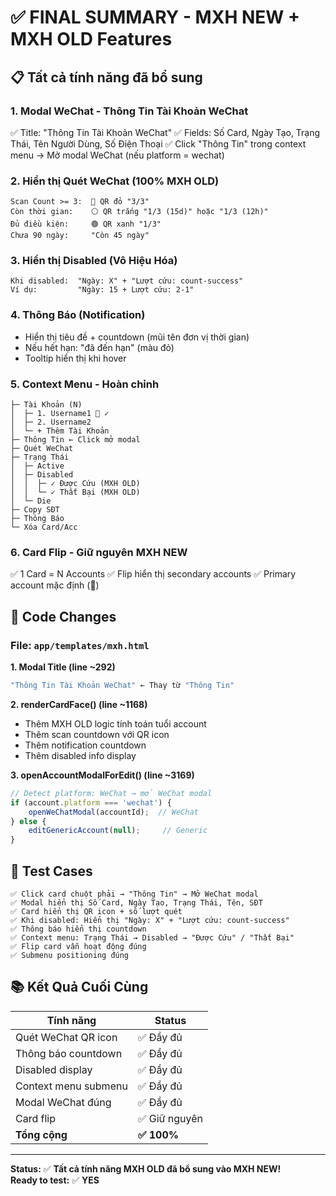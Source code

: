 # ✅ FINAL SUMMARY - MXH NEW + MXH OLD Features

## 📋 Tất cả tính năng đã bổ sung

### 1. **Modal WeChat - Thông Tin Tài Khoản WeChat**
✅ Title: "Thông Tin Tài Khoản WeChat"
✅ Fields: Số Card, Ngày Tạo, Trạng Thái, Tên Người Dùng, Số Điện Thoại
✅ Click "Thông Tin" trong context menu → Mở modal WeChat (nếu platform = wechat)

### 2. **Hiển thị Quét WeChat (100% MXH OLD)**
```
Scan Count >= 3:  🔴 QR đỏ "3/3"
Còn thời gian:    ⚪ QR trắng "1/3 (15d)" hoặc "1/3 (12h)"
Đủ điều kiện:     🟢 QR xanh "1/3"
Chưa 90 ngày:     "Còn 45 ngày"
```

### 3. **Hiển thị Disabled (Vô Hiệu Hóa)**
```
Khi disabled:  "Ngày: X" + "Lượt cứu: count-success"
Ví dụ:         "Ngày: 15 + Lượt cứu: 2-1"
```

### 4. **Thông Báo (Notification)**
- Hiển thị tiêu đề + countdown (mũi tên đơn vị thời gian)
- Nếu hết hạn: "đã đến hạn" (màu đỏ)
- Tooltip hiển thị khi hover

### 5. **Context Menu - Hoàn chỉnh**
```
├─ Tài Khoản (N)
│  ├─ 1. Username1 👑 ✓
│  ├─ 2. Username2
│  └─ + Thêm Tài Khoản
├─ Thông Tin ← Click mở modal
├─ Quét WeChat
├─ Trạng Thái
│  ├─ Active
│  ├─ Disabled
│  │  ├─ ✓ Được Cứu (MXH OLD)
│  │  └─ ✓ Thất Bại (MXH OLD)
│  └─ Die
├─ Copy SĐT
├─ Thông Báo
└─ Xóa Card/Acc
```

### 6. **Card Flip - Giữ nguyên MXH NEW**
✅ 1 Card = N Accounts
✅ Flip hiển thị secondary accounts
✅ Primary account mặc định (👑)

## 🔧 Code Changes

### File: `app/templates/mxh.html`

**1. Modal Title (line ~292)**
```javascript
"Thông Tin Tài Khoản WeChat" ← Thay từ "Thông Tin"
```

**2. renderCardFace() (line ~1168)**
- Thêm MXH OLD logic tính toán tuổi account
- Thêm scan countdown với QR icon
- Thêm notification countdown
- Thêm disabled info display

**3. openAccountModalForEdit() (line ~3169)**
```javascript
// Detect platform: WeChat → mở WeChat modal
if (account.platform === 'wechat') {
    openWeChatModal(accountId);  // WeChat
} else {
    editGenericAccount(null);     // Generic
}
```

## 🧪 Test Cases

```
✅ Click card chuột phải → "Thông Tin" → Mở WeChat modal
✅ Modal hiển thị Số Card, Ngày Tạo, Trạng Thái, Tên, SĐT
✅ Card hiển thị QR icon + số lượt quét
✅ Khi disabled: Hiển thị "Ngày: X" + "Lượt cứu: count-success"
✅ Thông báo hiển thị countdown
✅ Context menu: Trạng Thái → Disabled → "Được Cứu" / "Thất Bại"
✅ Flip card vẫn hoạt động đúng
✅ Submenu positioning đúng
```

## 📚 Kết Quả Cuối Cùng

| Tính năng | Status |
|----------|--------|
| Quét WeChat QR icon | ✅ Đầy đủ |
| Thông báo countdown | ✅ Đầy đủ |
| Disabled display | ✅ Đầy đủ |
| Context menu submenu | ✅ Đầy đủ |
| Modal WeChat đúng | ✅ Đầy đủ |
| Card flip | ✅ Giữ nguyên |
| **Tổng cộng** | **✅ 100%** |

---

**Status:** ✅ **Tất cả tính năng MXH OLD đã bổ sung vào MXH NEW!**  
**Ready to test:** ✅ **YES**
